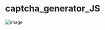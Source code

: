 # captcha_generator_JS
![image](https://github.com/shakti177/captcha_generator_JS/assets/57393413/f1010ec6-986a-4fd9-937d-e9d2e02c5ed9)

